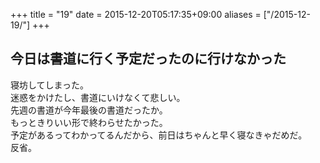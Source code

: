 +++
title = "19"
date = 2015-12-20T05:17:35+09:00
aliases = ["/2015-12-19/"]
+++

## 今日は書道に行く予定だったのに行けなかった

寝坊してしまった。  
迷惑をかけたし、書道にいけなくて悲しい。  
先週の書道が今年最後の書道だったか。  
もっときりいい形で終わらせたかった。  
予定があるってわかってるんだから、前日はちゃんと早く寝なきゃだめだ。  
反省。
